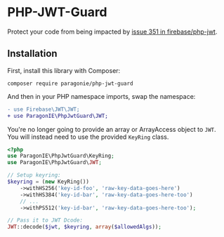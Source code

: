 # PHP-JWT-Guard

Protect your code from being impacted by 
[issue 351 in firebase/php-jwt](https://github.com/firebase/php-jwt/issues/351).  

## Installation

First, install this library with Composer:

```terminal
composer require paragonie/php-jwt-guard
```

And then in your PHP namespace imports, swap the namespace:

```diff
- use Firebase\JWT\JWT;
+ use ParagonIE\PhpJwtGuard\JWT;
```

You're no longer going to provide an array or ArrayAccess object
to `JWT`. You will instead need to use the provided `KeyRing` class.

```php
<?php
use ParagonIE\PhpJwtGuard\KeyRing;
use ParagonIE\PhpJwtGuard\JWT;

// Setup keyring:
$keyring = (new KeyRing())
    ->withHS256('key-id-foo', 'raw-key-data-goes-here')
    ->withHS384('key-id-bar', 'raw-key-data-goes-here-too')
    // ...
    ->withPS512('key-id-bar', 'raw-key-data-goes-here-too');

// Pass it to JWT Dcode:
JWT::decode($jwt, $keyring, array($allowedAlgs));
```
